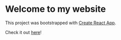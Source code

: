 # Welcome to my website

This project was bootstrapped with [Create React App](https://github.com/facebook/create-react-app).

Check it out [here](https://isabelle-c.github.io)!